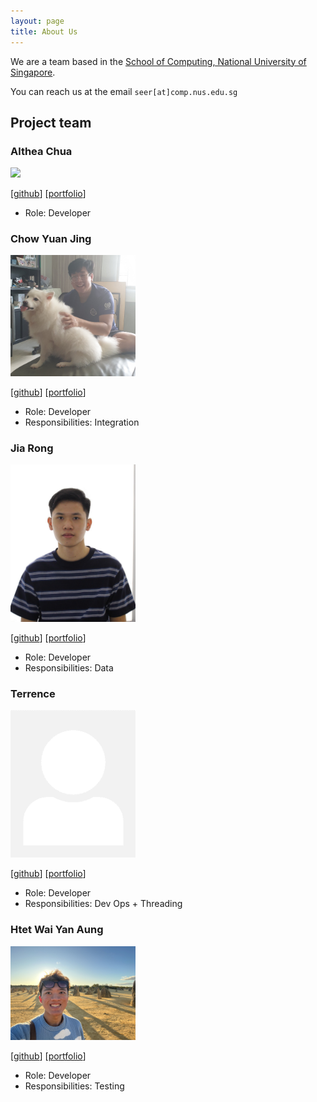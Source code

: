 ```yaml
---
layout: page
title: About Us
---
```


We are a team based in the [School of Computing, National University of Singapore](http://www.comp.nus.edu.sg).

You can reach us at the email `seer[at]comp.nus.edu.sg`

## Project team

### Althea Chua

<img src="images/Althea.png" width="200px">

[[github](https://github.com/chuababyy)]
[[portfolio](team/chuababyy.md)]

* Role: Developer

### Chow Yuan Jing

<img src="images/seewhyjay.png" width="200px">

[[github](http://github.com/seewhyjay)]
[[portfolio](team/chowyuanjing.md)]

* Role: Developer
* Responsibilities: Integration

### Jia Rong

<img src="images/jrchoo.png" width="200px">

[[github](http://github.com/jrchoo)] [[portfolio](https://nus-cs2103-ay2324s1.github.io/tp-dashboard/?search=jrchoo&breakdown=true)]

* Role: Developer
* Responsibilities: Data

### Terrence

<img src="images/badatprogrammiing.png" width="200px">

[[github](https://github.com/Badatprogrammiing)]
[[portfolio](team/terrence.md)]

* Role: Developer
* Responsibilities: Dev Ops + Threading

### Htet Wai Yan Aung

<img src="images/htetwaiyanaung.png" width="200px">

[[github](http://github.com/jellywaiyan)]
[[portfolio](team/htetwaiyanaung.md)]

* Role: Developer
* Responsibilities: Testing
